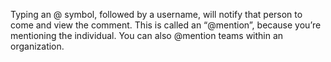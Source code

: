 Typing an @ symbol, followed by a username, will notify that person to come and view the comment. This is called an “@mention”, because you’re mentioning the individual. You can also @mention teams within an organization.

